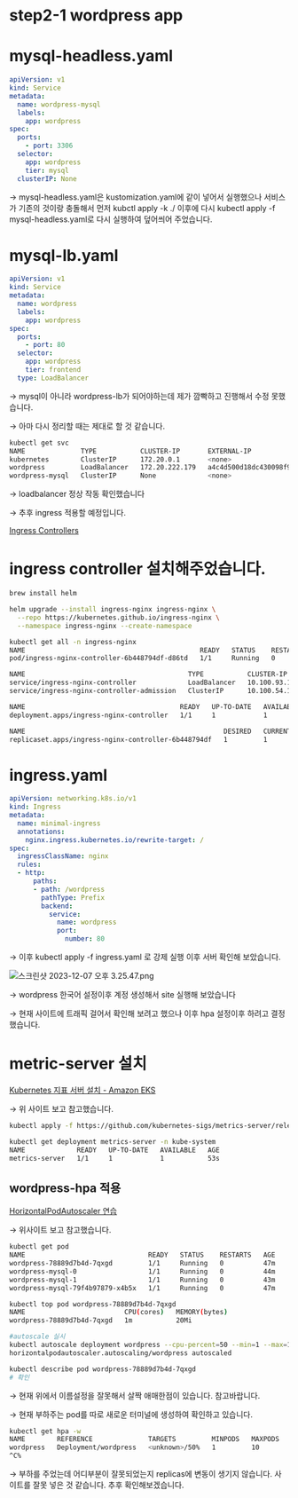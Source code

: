 # step2-1 wordpress app

# mysql-headless.yaml

```yaml
apiVersion: v1
kind: Service
metadata:
  name: wordpress-mysql
  labels:
    app: wordpress
spec:
  ports:
    - port: 3306
  selector:
    app: wordpress
    tier: mysql
  clusterIP: None
```

→ mysql-headless.yaml은 kustomization.yaml에 같이 넣어서 실행했으나 서비스가 기존의 것이랑 충돌해서 먼저 kubctl apply -k ./ 이후에 다시 kubectl apply -f mysql-headless.yaml로 다시 실행하여 덮어씌어 주었습니다.

# mysql-lb.yaml

```yaml
apiVersion: v1
kind: Service
metadata:
  name: wordpress
  labels:
    app: wordpress
spec:
  ports:
    - port: 80
  selector:
    app: wordpress
    tier: frontend
  type: LoadBalancer
```

→ mysql이 아니라 wordpress-lb가 되어야하는데 제가 깜빡하고 진행해서 수정 못했습니다. 

→ 아마 다시 정리할 때는 제대로 할 것 같습니다.

```bash
kubectl get svc
NAME              TYPE           CLUSTER-IP       EXTERNAL-IP                                                                   PORT(S)        AGE
kubernetes        ClusterIP      172.20.0.1       <none>                                                                        443/TCP        53m
wordpress         LoadBalancer   172.20.222.179   a4c4d500d18dc430098f94f3a8f6c4c7-480717099.ap-northeast-2.elb.amazonaws.com   80:31232/TCP   39m
wordpress-mysql   ClusterIP      None             <none>                                                                        3306/TCP       39m
```

→ loadbalancer 정상 작동 확인했습니다

→ 추후 ingress 적용할 예정입니다.

[Ingress Controllers](https://kubernetes.io/docs/concepts/services-networking/ingress-controllers/)

[](https://github.com/kubernetes/ingress-nginx/blob/main/README.md#readme)

# ingress controller 설치해주었습니다.

```bash
brew install helm

helm upgrade --install ingress-nginx ingress-nginx \
  --repo https://kubernetes.github.io/ingress-nginx \
  --namespace ingress-nginx --create-namespace

kubectl get all -n ingress-nginx
NAME                                            READY   STATUS    RESTARTS   AGE
pod/ingress-nginx-controller-6b448794df-d86td   1/1     Running   0          72s

NAME                                         TYPE           CLUSTER-IP      EXTERNAL-IP                                                                  PORT(S)                      AGE
service/ingress-nginx-controller             LoadBalancer   10.100.93.139   a61571edf24c14f31b20a13e76b79b92-28163619.ap-northeast-2.elb.amazonaws.com   80:30118/TCP,443:30394/TCP   72s
service/ingress-nginx-controller-admission   ClusterIP      10.100.54.133   <none>                                                                       443/TCP                      72s

NAME                                       READY   UP-TO-DATE   AVAILABLE   AGE
deployment.apps/ingress-nginx-controller   1/1     1            1           72s

NAME                                                  DESIRED   CURRENT   READY   AGE
replicaset.apps/ingress-nginx-controller-6b448794df   1         1         1       72s
```

# ingress.yaml

```yaml
apiVersion: networking.k8s.io/v1
kind: Ingress
metadata:
  name: minimal-ingress
  annotations:
    nginx.ingress.kubernetes.io/rewrite-target: /
spec:
  ingressClassName: nginx
  rules:
  - http:
      paths:
      - path: /wordpress
        pathType: Prefix
        backend:
          service:
            name: wordpress  
            port:
              number: 80
```

→ 이후 kubectl apply -f ingress.yaml 로 강제 실행 이후 서버 확인해 보았습니다.

![스크린샷 2023-12-07 오후 3.25.47.png](step2-1%20wordpress%20app%204caabf335b3a4518aec2fb9b7297671e/%25E1%2584%2589%25E1%2585%25B3%25E1%2584%258F%25E1%2585%25B3%25E1%2584%2585%25E1%2585%25B5%25E1%2586%25AB%25E1%2584%2589%25E1%2585%25A3%25E1%2586%25BA_2023-12-07_%25E1%2584%258B%25E1%2585%25A9%25E1%2584%2592%25E1%2585%25AE_3.25.47.png)

→ wordpress 한국어 설정이후 계정 생성해서 site 실행해 보았습니다

→ 현재 사이트에 트래픽 걸어서 확인해 보려고 했으나 이후 hpa 설정이후 하려고 결정했습니다.

# metric-server 설치

[Kubernetes 지표 서버 설치 - Amazon EKS](https://docs.aws.amazon.com/ko_kr/eks/latest/userguide/metrics-server.html)

→ 위 사이트 보고 참고했습니다.

```bash
kubectl apply -f https://github.com/kubernetes-sigs/metrics-server/releases/latest/download/components.yaml

kubectl get deployment metrics-server -n kube-system
NAME             READY   UP-TO-DATE   AVAILABLE   AGE
metrics-server   1/1     1            1           53s
```

## wordpress-hpa 적용

[HorizontalPodAutoscaler 연습](https://kubernetes.io/ko/docs/tasks/run-application/horizontal-pod-autoscale-walkthrough/)

→ 위사이트 보고 참고했습니다.

```bash
kubectl get pod
NAME                               READY   STATUS    RESTARTS   AGE
wordpress-78889d7b4d-7qxgd         1/1     Running   0          47m
wordpress-mysql-0                  1/1     Running   0          44m
wordpress-mysql-1                  1/1     Running   0          43m
wordpress-mysql-79f4b97879-x4b5x   1/1     Running   0          47m

kubectl top pod wordpress-78889d7b4d-7qxgd
NAME                         CPU(cores)   MEMORY(bytes)   
wordpress-78889d7b4d-7qxgd   1m           20Mi

#autoscale 실시
kubectl autoscale deployment wordpress --cpu-percent=50 --min=1 --max=10
horizontalpodautoscaler.autoscaling/wordpress autoscaled

kubectl describe pod wordpress-78889d7b4d-7qxgd
# 확인
```

→ 현재 위에서 이름설정을 잘못해서 살짝 애매한점이 있습니다. 참고바랍니다.

→ 현재 부하주는 pod를 따로 새로운 터미널에 생성하여 확인하고 있습니다.

```bash
kubectl get hpa -w
NAME        REFERENCE              TARGETS         MINPODS   MAXPODS   REPLICAS   AGE
wordpress   Deployment/wordpress   <unknown>/50%   1         10        1          2m38s
^C%
```

→ 부하를 주었는데 어디부분이 잘못되었는지 replicas에 변동이 생기지 않습니다. 사이트를 잘못 넣은 것 같습니다. 추후 확인해보겠습니다.
